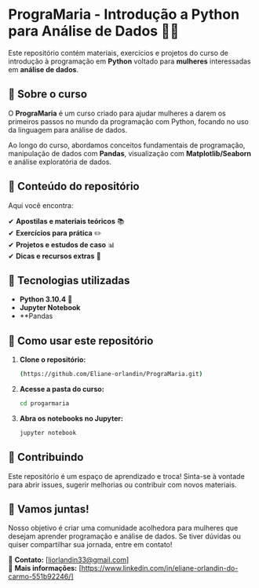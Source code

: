 # **PrograMaria - Introdução a Python para Análise de Dados** 💜🐍  

Este repositório contém materiais, exercícios e projetos do curso de introdução à programação em **Python** voltado para **mulheres** interessadas em **análise de dados**.  

## 📌 **Sobre o curso**  
O **PrograMaria** é um curso criado para ajudar mulheres a darem os primeiros passos no mundo da programação com Python, focando no uso da linguagem para análise de dados.  

Ao longo do curso, abordamos conceitos fundamentais de programação, manipulação de dados com **Pandas**, visualização com **Matplotlib/Seaborn** e análise exploratória de dados.  

## 📂 **Conteúdo do repositório**  
Aqui você encontra:  

✔ **Apostilas e materiais teóricos** 📚  
✔ **Exercícios para prática** ✏️  
✔ **Projetos e estudos de caso** 📊  
✔ **Dicas e recursos extras** 🚀  

## 🔧 **Tecnologias utilizadas**  
- **Python 3.10.4** 🐍  
- **Jupyter Notebook**  
- **Pandas  

## 🚀 **Como usar este repositório**  
1. **Clone o repositório:**  
   ```bash
   (https://github.com/Eliane-orlandin/PrograMaria.git)
   ```
2. **Acesse a pasta do curso:**  
   ```bash
   cd progarmaria
   ```
3. **Abra os notebooks no Jupyter:**  
   ```bash
   jupyter notebook
   ```

## 🤝 **Contribuindo**  
Este repositório é um espaço de aprendizado e troca! Sinta-se à vontade para abrir issues, sugerir melhorias ou contribuir com novos materiais.  

## 💜 **Vamos juntas!**  
Nosso objetivo é criar uma comunidade acolhedora para mulheres que desejam aprender programação e análise de dados. Se tiver dúvidas ou quiser compartilhar sua jornada, entre em contato!  

📩 **Contato:** [liorlandin33@gmail.com]  
🔗 **Mais informações:** [https://www.linkedin.com/in/eliane-orlandin-do-carmo-551b92246/]  


